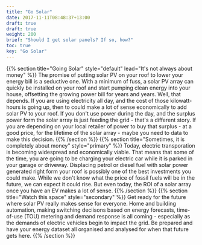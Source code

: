 ```yaml
---
title: "Go Solar"
date: 2017-11-11T08:48:37+13:00
draft: true
draft: true
weight: 200
brief: "Should I get solar panels? If so, how?"
toc: true
key: "Go Solar"
---
```

{{% section  title="Going Solar" style="default" lead="It's not always about money" %}}
The promise of putting solar PV on your roof to lower your energy bill is a seductive one.  With a minimum of fuss, a solar PV array can quickly be installed on your roof and start pumping clean energy into your house, offsetting the growing power bill for years and years. Well, that depends. If you are using electricity all day, and the cost of those kilowatt-hours is going up, then to could make a lot of sense economically to add solar PV to your roof. If you don't use power during the day, and the surplus power form the solar array is just feeding the grid - that's a different story. If you are depending on your local retailer of power to buy that surplus - at a good price, for the lifetime of the solar array - maybe you need to data to make this decision.
{{% /section %}}
{{% section  title="Sometimes, it is completely about money" style="primary" %}}
Today, electric transporation is becoming widespread and economically viable. That means that some of the time, you are going to be charging your electric car while it is parked in your garage or driveway. Displacing petrol or diesel fuel with solar power generated right form your roof is possibly one of the best investments you could make.  While we don't know what the price of fossil fuels will be in the future, we can expect it could rise. But even today, the ROI of a solar array once you have an EV makes a lot of sense.
{{% /section %}}
{{% section  title="Watch this space" style="secondary" %}}
Get ready for the future where solar PV really makes sense for everyone.  Home and building automation, making switching deciisons based on energy forecasts, time-of-use (TOU) metering and demand response is all coming - especially as the demands of electric vehicles begin to impact the grid.  Be prepared and have your energy dataset all organised and analysed for when that future gets here.
{{% /section %}}

